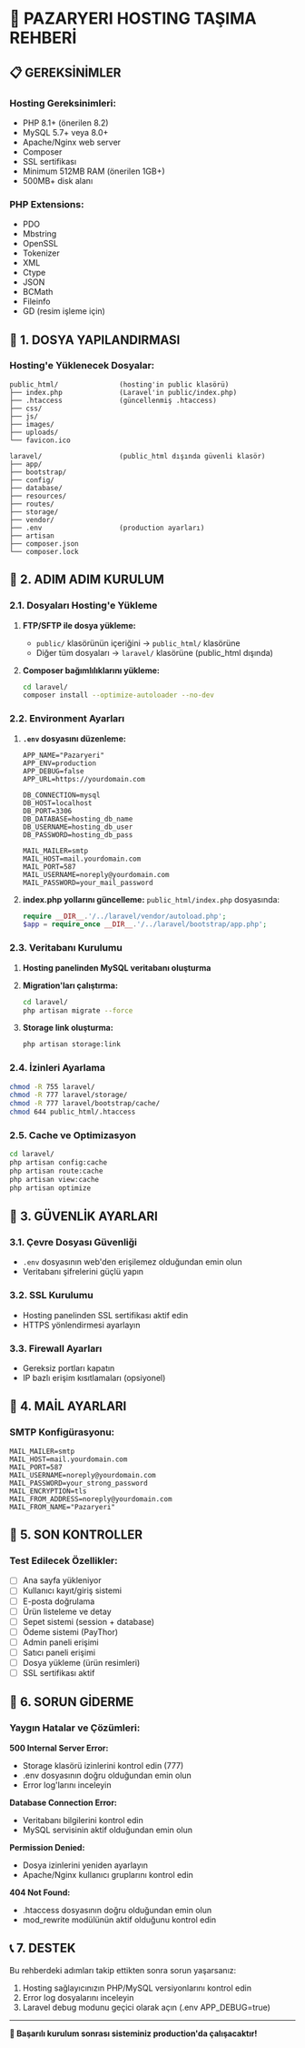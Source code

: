 # 🚀 PAZARYERI HOSTING TAŞIMA REHBERİ

## 📋 GEREKSİNİMLER

### Hosting Gereksinimleri:
- PHP 8.1+ (önerilen 8.2)
- MySQL 5.7+ veya 8.0+
- Apache/Nginx web server
- Composer
- SSL sertifikası
- Minimum 512MB RAM (önerilen 1GB+)
- 500MB+ disk alanı

### PHP Extensions:
- PDO
- Mbstring
- OpenSSL
- Tokenizer
- XML
- Ctype
- JSON
- BCMath
- Fileinfo
- GD (resim işleme için)

## 📂 1. DOSYA YAPILANDIRMASI

### Hosting'e Yüklenecek Dosyalar:
```
public_html/               (hosting'in public klasörü)
├── index.php              (Laravel'in public/index.php)
├── .htaccess              (güncellenmiş .htaccess)
├── css/
├── js/
├── images/
├── uploads/
└── favicon.ico

laravel/                   (public_html dışında güvenli klasör)
├── app/
├── bootstrap/
├── config/
├── database/
├── resources/
├── routes/
├── storage/
├── vendor/
├── .env                   (production ayarları)
├── artisan
├── composer.json
└── composer.lock
```

## 🔧 2. ADIM ADIM KURULUM

### 2.1. Dosyaları Hosting'e Yükleme

1. **FTP/SFTP ile dosya yükleme:**
   - `public/` klasörünün içeriğini → `public_html/` klasörüne
   - Diğer tüm dosyaları → `laravel/` klasörüne (public_html dışında)

2. **Composer bağımlılıklarını yükleme:**
   ```bash
   cd laravel/
   composer install --optimize-autoloader --no-dev
   ```

### 2.2. Environment Ayarları

1. **`.env` dosyasını düzenleme:**
   ```env
   APP_NAME="Pazaryeri"
   APP_ENV=production
   APP_DEBUG=false
   APP_URL=https://yourdomain.com
   
   DB_CONNECTION=mysql
   DB_HOST=localhost
   DB_PORT=3306
   DB_DATABASE=hosting_db_name
   DB_USERNAME=hosting_db_user
   DB_PASSWORD=hosting_db_pass
   
   MAIL_MAILER=smtp
   MAIL_HOST=mail.yourdomain.com
   MAIL_PORT=587
   MAIL_USERNAME=noreply@yourdomain.com
   MAIL_PASSWORD=your_mail_password
   ```

2. **index.php yollarını güncelleme:**
   `public_html/index.php` dosyasında:
   ```php
   require __DIR__.'/../laravel/vendor/autoload.php';
   $app = require_once __DIR__.'/../laravel/bootstrap/app.php';
   ```

### 2.3. Veritabanı Kurulumu

1. **Hosting panelinden MySQL veritabanı oluşturma**
2. **Migration'ları çalıştırma:**
   ```bash
   cd laravel/
   php artisan migrate --force
   ```

3. **Storage link oluşturma:**
   ```bash
   php artisan storage:link
   ```

### 2.4. İzinleri Ayarlama

```bash
chmod -R 755 laravel/
chmod -R 777 laravel/storage/
chmod -R 777 laravel/bootstrap/cache/
chmod 644 public_html/.htaccess
```

### 2.5. Cache ve Optimizasyon

```bash
cd laravel/
php artisan config:cache
php artisan route:cache
php artisan view:cache
php artisan optimize
```

## 🔐 3. GÜVENLİK AYARLARI

### 3.1. Çevre Dosyası Güvenliği
- `.env` dosyasının web'den erişilemez olduğundan emin olun
- Veritabanı şifrelerini güçlü yapın

### 3.2. SSL Kurulumu
- Hosting panelinden SSL sertifikası aktif edin
- HTTPS yönlendirmesi ayarlayın

### 3.3. Firewall Ayarları
- Gereksiz portları kapatın
- IP bazlı erişim kısıtlamaları (opsiyonel)

## 📧 4. MAİL AYARLARI

### SMTP Konfigürasyonu:
```env
MAIL_MAILER=smtp
MAIL_HOST=mail.yourdomain.com
MAIL_PORT=587
MAIL_USERNAME=noreply@yourdomain.com
MAIL_PASSWORD=your_strong_password
MAIL_ENCRYPTION=tls
MAIL_FROM_ADDRESS=noreply@yourdomain.com
MAIL_FROM_NAME="Pazaryeri"
```

## 🎯 5. SON KONTROLLER

### Test Edilecek Özellikler:
- [ ] Ana sayfa yükleniyor
- [ ] Kullanıcı kayıt/giriş sistemi
- [ ] E-posta doğrulama
- [ ] Ürün listeleme ve detay
- [ ] Sepet sistemi (session + database)
- [ ] Ödeme sistemi (PayThor)
- [ ] Admin paneli erişimi
- [ ] Satıcı paneli erişimi
- [ ] Dosya yükleme (ürün resimleri)
- [ ] SSL sertifikası aktif

## 🚨 6. SORUN GİDERME

### Yaygın Hatalar ve Çözümleri:

**500 Internal Server Error:**
- Storage klasörü izinlerini kontrol edin (777)
- .env dosyasının doğru olduğundan emin olun
- Error log'larını inceleyin

**Database Connection Error:**
- Veritabanı bilgilerini kontrol edin
- MySQL servisinin aktif olduğundan emin olun

**Permission Denied:**
- Dosya izinlerini yeniden ayarlayın
- Apache/Nginx kullanıcı gruplarını kontrol edin

**404 Not Found:**
- .htaccess dosyasının doğru olduğundan emin olun
- mod_rewrite modülünün aktif olduğunu kontrol edin

## 📞 7. DESTEK

Bu rehberdeki adımları takip ettikten sonra sorun yaşarsanız:
1. Hosting sağlayıcınızın PHP/MySQL versiyonlarını kontrol edin
2. Error log dosyalarını inceleyin
3. Laravel debug modunu geçici olarak açın (.env APP_DEBUG=true)

---
**🎉 Başarılı kurulum sonrası sisteminiz production'da çalışacaktır!**
